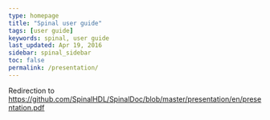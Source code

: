 ```yaml
---
type: homepage
title: "Spinal user guide"
tags: [user guide]
keywords: spinal, user guide
last_updated: Apr 19, 2016
sidebar: spinal_sidebar
toc: false
permalink: /presentation/
---
```


Redirection to https://github.com/SpinalHDL/SpinalDoc/blob/master/presentation/en/presentation.pdf

<head>
   <!-- HTML meta refresh URL redirection -->
   <meta http-equiv="refresh"
   content="0; url=http://cdn.rawgit.com/SpinalHDL/SpinalDoc/d0af059a9b5a00e53acbe50a2e7d1e28ccfdfd9c/presentation/en/presentation.pdf">
</head>

